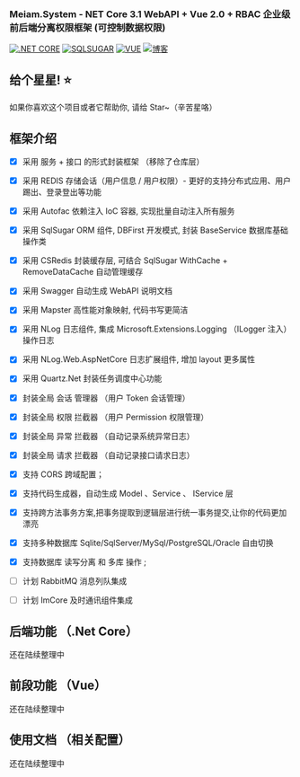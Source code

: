 ### Meiam.System - NET Core 3.1 WebAPI + Vue 2.0 + RBAC 企业级前后端分离权限框架 (可控制数据权限)

[![.NET CORE](https://img.shields.io/badge/.NET%20Core-3.1-d.svg)](#)  [![SQLSUGAR](https://img.shields.io/badge/SQLSUGAR-5.X-d.svg)](#)  [![VUE](https://img.shields.io/badge/VUE-2.6.10-d.svg)](#)
[![博客](https://img.shields.io/badge/Meiam's%20Home-brightgreen.svg)](https://www.592.la/)




## 给个星星! ⭐️
如果你喜欢这个项目或者它帮助你, 请给 Star~（辛苦星咯）




## 框架介绍

- [x] 采用 服务 + 接口 的形式封装框架 （移除了仓库层）
- [x] 采用 REDIS 存储会话（用户信息 / 用户权限）- 更好的支持分布式应用、用户踢出、登录登出等功能
- [x] 采用 Autofac 依赖注入 IoC 容器, 实现批量自动注入所有服务
- [x] 采用 SqlSugar ORM 组件, DBFirst 开发模式, 封装 BaseService 数据库基础操作类
- [x] 采用 CSRedis 封装缓存层, 可结合 SqlSugar WithCache + RemoveDataCache 自动管理缓存
- [x] 采用 Swagger  自动生成 WebAPI 说明文档
- [x] 采用 Mapster 高性能对象映射, 代码书写更简洁 
- [x] 采用 NLog 日志组件, 集成  Microsoft.Extensions.Logging （ILogger 注入）操作日志
- [x] 采用 NLog.Web.AspNetCore 日志扩展组件, 增加 layout 更多属性
- [x] 采用 Quartz.Net 封装任务调度中心功能
- [x] 封装全局 会话 管理器 （用户 Token 会话管理）
- [x] 封装全局 权限 拦截器 （用户 Permission 权限管理）
- [x] 封装全局 异常 拦截器 （自动记录系统异常日志）
- [x] 封装全局 请求 拦截器 （自动记录接口请求日志）
- [x] 支持 CORS 跨域配置；
- [x] 支持代码生成器，自动生成 Model 、Service 、 IService 层
- [x] 支持跨方法事务方案,把事务提取到逻辑层进行统一事务提交,让你的代码更加漂亮
- [x] 支持多种数据库 Sqlite/SqlServer/MySql/PostgreSQL/Oracle 自由切换
- [x] 支持数据库 读写分离 和 多库 操作 ;
- [ ] 计划 RabbitMQ 消息列队集成
- [ ] 计划 ImCore 及时通讯组件集成




## 后端功能 （.Net Core）

还在陆续整理中




## 前段功能 （Vue）

还在陆续整理中




## 使用文档 （相关配置）

还在陆续整理中



